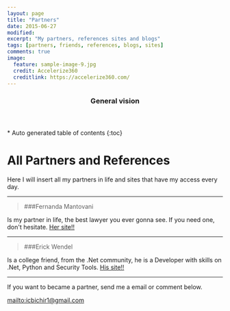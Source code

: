 ```yaml
---
layout: page
title: "Partners"
date: 2015-06-27
modified:
excerpt: "My partners, references sites and blogs"
tags: [partners, friends, references, blogs, sites]
comments: true
image:
  feature: sample-image-9.jpg
  credit: Accelerize360
  creditlink: https://accelerize360.com/
---
```


<section id="table-of-contents" class="toc">
  <header>
    <h3>General vision</h3>
  </header>
<div id="drawer" markdown="1">
*  Auto generated table of contents
{:toc}
</div>
</section><!-- /#table-of-contents -->

# All Partners and References

Here I will insert all my partners in life and sites that have my access every day.

******

> ###Fernanda Mantovani

 Is my partner in life, the best lawyer you ever gonna see. If you need one, don't hesitate. <a href="https://br.linkedin.com/in/fernandamantovani" target="_blank"> Her site!!</a>

******

> ###Erick Wendel

 Is a college friend, from the .Net community, he is a Developer with skills on .Net, Python and Security Tools. <a href="http://erickwendel.com.br/" target="_blank"> His site!!</a>

******

If you want to became a partner, send me a email or comment below.

<mailto:icbichir1@gmail.com>
